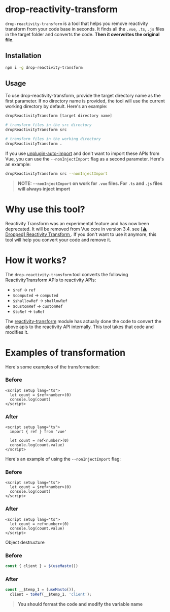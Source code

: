 # drop-reactivity-transform 

`drop-reactivity-transform` is a tool that helps you remove reactivity transform from your code base in seconds. It finds all the `.vue`, `.ts`, `.js` files in the target folder and converts the code. **Then it overwrites the original file**.

## Installation
```bash
npm i -g drop-reactivity-transform
```
## Usage

To use drop-reactivity-transform, provide the target directory name as the first parameter. If no directory name is provided, the tool will use the current working directory by default. Here's an example:
```bash
dropReactivityTransform [target directory name]

# transform files in the src directory
dropReactivityTransform src

# transform files in the working directory
dropReactivityTransform . 

```
If you use [unplugin-auto-import](https://github.com/antfu/unplugin-auto-import) and don't want to import these APIs from Vue, you can use the `--nonInjectImport` flag as a second parameter. Here's an example:
```bash
dropReactivityTransform src --nonInjectImport
```
> **NOTE: `--nonInjectImport` on work for `.vue` files. For `.ts` and `.js` files will always inject import**

# Why use this tool?
Reactivity Transform was an experimental feature and has now been deprecated. It will be removed from Vue core in version 3.4. see [[⚠️ Dropped] Reactivity Transform
](https://github.com/vuejs/rfcs/discussions/369). If you don't want to use it anymore, this tool will help you convert your code and remove it.


# How it works?
The `drop-reactivity-transform` tool converts the following ReactivityTransform APIs to reactivity APIs:
- `$ref` -> `ref`
- `$computed` -> `computed`
- `$shallowRef` -> `shallowRef`
- `$customRef` -> `customRef`
- `$toRef` -> `toRef`

The [reactivity-transform](https://github.com/vuejs/core/tree/main/packages/reactivity-transform ) module has actually done the code to convert the above apis to the reactivity API internally. This tool takes that code and modifies it. 


# Examples of transformation
Here's some examples of the transformation:

### Before
```vue
<script setup lang="ts">
  let count = $ref<number>(0)
  console.log(count)
</script>
```
### After
```vue
<script setup lang="ts">
  import { ref } from 'vue'

  let count = ref<number>(0)
  console.log(count.value)
</script>
```

Here's an example of using the `--nonInjectImport` flag:
### Before
```vue
<script setup lang="ts">
  let count = $ref<number>(0)
  console.log(count)
</script>
```
### After
```vue
<script setup lang="ts">
  let count = ref<number>(0)
  console.log(count.value)
</script>
```

Object destructure
### Before
```ts
const { client } = $(useMasto())
```
### After
```ts
const __$temp_1 = (useMasto()),
  client = toRef(__$temp_1, 'client');
```
> **You should format the code and modify the variable name**